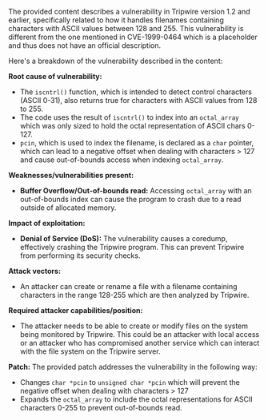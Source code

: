 The provided content describes a vulnerability in Tripwire version 1.2 and earlier, specifically related to how it handles filenames containing characters with ASCII values between 128 and 255. This vulnerability is different from the one mentioned in CVE-1999-0464 which is a placeholder and thus does not have an official description.

Here's a breakdown of the vulnerability described in the content:

**Root cause of vulnerability:**

- The `iscntrl()` function, which is intended to detect control characters (ASCII 0-31), also returns true for characters with ASCII values from 128 to 255.
- The code uses the result of `iscntrl()` to index into an `octal_array` which was only sized to hold the octal representation of ASCII chars 0-127.
- `pcin`, which is used to index the filename, is declared as a `char` pointer, which can lead to a negative offset when dealing with characters > 127 and cause out-of-bounds access when indexing `octal_array`.

**Weaknesses/vulnerabilities present:**

- **Buffer Overflow/Out-of-bounds read:**  Accessing `octal_array` with an out-of-bounds index can cause the program to crash due to a read outside of allocated memory.

**Impact of exploitation:**

-   **Denial of Service (DoS):** The vulnerability causes a coredump, effectively crashing the Tripwire program. This can prevent Tripwire from performing its security checks.

**Attack vectors:**

-   An attacker can create or rename a file with a filename containing characters in the range 128-255 which are then analyzed by Tripwire.

**Required attacker capabilities/position:**

-   The attacker needs to be able to create or modify files on the system being monitored by Tripwire. This could be an attacker with local access or an attacker who has compromised another service which can interact with the file system on the Tripwire server.

**Patch:**
The provided patch addresses the vulnerability in the following way:
- Changes `char *pcin` to `unsigned char *pcin` which will prevent the negative offset when dealing with characters > 127
- Expands the `octal_array` to include the octal representations for ASCII characters 0-255 to prevent out-of-bounds read.